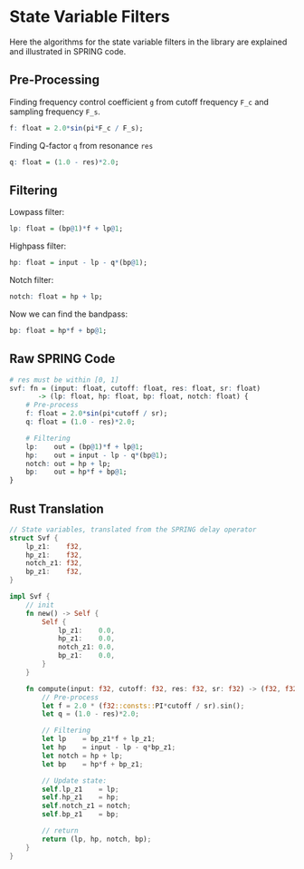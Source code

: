 # State Variable Filters
Here the algorithms for the state variable filters in the library are explained
and illustrated in SPRING code.

## Pre-Processing
Finding frequency control coefficient `g` from cutoff frequency `F_c` and sampling
frequency `F_s`.
````R
f: float = 2.0*sin(pi*F_c / F_s);
````

Finding Q-factor `q` from resonance `res`
````R
q: float = (1.0 - res)*2.0;
````

## Filtering
Lowpass filter:
````R
lp: float = (bp@1)*f + lp@1;
````

Highpass filter:
````R
hp: float = input - lp - q*(bp@1);
````

Notch filter:
````R
notch: float = hp + lp;
````

Now we can find the bandpass:
````R
bp: float = hp*f + bp@1;
````

## Raw SPRING Code
````R
# res must be within [0, 1]
svf: fn = (input: float, cutoff: float, res: float, sr: float)
       -> (lp: float, hp: float, bp: float, notch: float) {
    # Pre-process
    f: float = 2.0*sin(pi*cutoff / sr);
    q: float = (1.0 - res)*2.0;

    # Filtering
    lp:    out = (bp@1)*f + lp@1;
    hp:    out = input - lp - q*(bp@1);
    notch: out = hp + lp;
    bp:    out = hp*f + bp@1;
}
````

## Rust Translation
````rust
// State variables, translated from the SPRING delay operator
struct Svf {
    lp_z1:    f32,
    hp_z1:    f32,
    notch_z1: f32,
    bp_z1:    f32,
}

impl Svf {
    // init
    fn new() -> Self {
        Self {
            lp_z1:    0.0,
            hp_z1:    0.0,
            notch_z1: 0.0,
            bp_z1:    0.0,
        }
    }

    fn compute(input: f32, cutoff: f32, res: f32, sr: f32) -> (f32, f32, f32, f32) {
        // Pre-process
        let f = 2.0 * (f32::consts::PI*cutoff / sr).sin();
        let q = (1.0 - res)*2.0;

        // Filtering
        let lp    = bp_z1*f + lp_z1;
        let hp    = input - lp - q*bp_z1;
        let notch = hp + lp;
        let bp    = hp*f + bp_z1;

        // Update state:
        self.lp_z1    = lp;
        self.hp_z1    = hp;
        self.notch_z1 = notch;
        self.bp_z1    = bp;

        // return 
        return (lp, hp, notch, bp);
    }
}

````